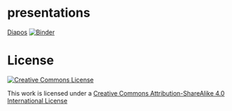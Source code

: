 presentations
=============

[Diapos](https://github.com/akielbowicz/presentations/tree/pyar_pairprogramming)
[![Binder](https://mybinder.org/badge_logo.svg)](https://mybinder.org/v2/gh/akielbowicz/presentations/pyar_pairprogramming?urlpath=lab)


License
=======

<a rel="license" href="http://creativecommons.org/licenses/by-sa/4.0/"><img alt="Creative Commons License" style="border-width:0" src="http://i.creativecommons.org/l/by-sa/4.0/88x31.png" /></a><br />

This work is licensed under a [Creative Commons Attribution-ShareAlike 4.0 International License](http://creativecommons.org/licenses/by-sa/4.0/)
